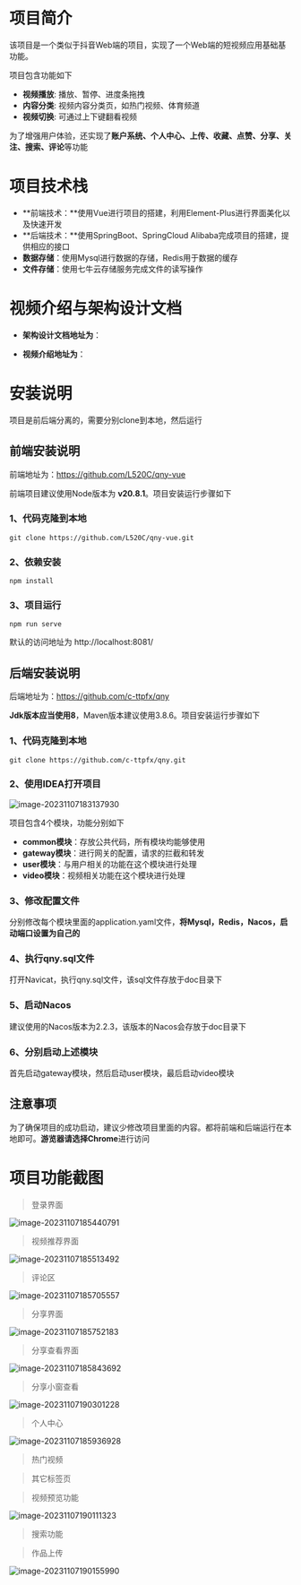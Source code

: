 # 项目简介

该项目是一个类似于抖音Web端的项目，实现了一个Web端的短视频应用基础基功能。

项目包含功能如下

- **视频播放**: 播放、暂停、进度条拖拽
- **内容分类**: 视频内容分类页，如热门视频、体育频道
- **视频切换**: 可通过上下键翻看视频

为了增强用户体验，还实现了**账户系统、个人中心、上传、收藏、点赞、分享、关注、搜索、评论**等功能

# 项目技术栈

- **前端技术：**使用Vue进行项目的搭建，利用Element-Plus进行界面美化以及快速开发
- **后端技术：**使用SpringBoot、SpringCloud Alibaba完成项目的搭建，提供相应的接口
- **数据存储**：使用Mysql进行数据的存储，Redis用于数据的缓存
- **文件存储**：使用七牛云存储服务完成文件的读写操作

# 视频介绍与架构设计文档

* **架构设计文档地址为**：

* **视频介绍地址为**：

# 安装说明

项目是前后端分离的，需要分别clone到本地，然后运行

## 前端安装说明

前端地址为：https://github.com/L520C/qny-vue

前端项目建议使用Node版本为 **v20.8.1**。项目安装运行步骤如下

### 1、代码克隆到本地

```
git clone https://github.com/L520C/qny-vue.git
```

### 2、依赖安装

```
npm install
```

### 3、项目运行

```
npm run serve
```

默认的访问地址为 http://localhost:8081/

## 后端安装说明

后端地址为：https://github.com/c-ttpfx/qny

**Jdk版本应当使用8**，Maven版本建议使用3.8.6。项目安装运行步骤如下

### 1、代码克隆到本地

```
git clone https://github.com/c-ttpfx/qny.git
```

###  2、使用IDEA打开项目

![image-20231107183137930](https://raw.githubusercontent.com/c-ttpfx/markdown-image/main/typora-img/image-20231107183137930.png)

项目包含4个模块，功能分别如下

* **common模块**：存放公共代码，所有模块均能够使用
* **gateway模块**：进行网关的配置，请求的拦截和转发
* **user模块**：与用户相关的功能在这个模块进行处理
* **video模块**：视频相关功能在这个模块进行处理

### 3、修改配置文件

分别修改每个模块里面的application.yaml文件，**将Mysql，Redis，Nacos，启动端口设置为自己的**

### 4、执行qny.sql文件

打开Navicat，执行qny.sql文件，该sql文件存放于doc目录下

### 5、启动Nacos

建议使用的Nacos版本为2.2.3，该版本的Nacos会存放于doc目录下

### 6、分别启动上述模块

首先启动gateway模块，然后启动user模块，最后启动video模块

## 注意事项

为了确保项目的成功启动，建议少修改项目里面的内容。都将前端和后端运行在本地即可。**游览器请选择Chrome**进行访问

# 项目功能截图

>  登录界面

![image-20231107185440791](https://raw.githubusercontent.com/c-ttpfx/markdown-image/main/typora-img/image-20231107185440791.png)

> 视频推荐界面

![image-20231107185513492](https://raw.githubusercontent.com/c-ttpfx/markdown-image/main/typora-img/image-20231107185513492.png)

> 评论区

![image-20231107185705557](https://raw.githubusercontent.com/c-ttpfx/markdown-image/main/typora-img/image-20231107185705557.png)

> 分享界面

![image-20231107185752183](https://raw.githubusercontent.com/c-ttpfx/markdown-image/main/typora-img/image-20231107185752183.png)

> 分享查看界面

![image-20231107185843692](https://raw.githubusercontent.com/c-ttpfx/markdown-image/main/typora-img/image-20231107185843692.png)

> 分享小窗查看

![image-20231107190301228](https://raw.githubusercontent.com/c-ttpfx/markdown-image/main/typora-img/image-20231107190301228.png)

> 个人中心

![image-20231107185936928](https://raw.githubusercontent.com/c-ttpfx/markdown-image/main/typora-img/image-20231107185936928.png)

> 热门视频



> 其它标签页



> 视频预览功能

![image-20231107190111323](https://raw.githubusercontent.com/c-ttpfx/markdown-image/main/typora-img/image-20231107190111323.png)

> 搜索功能



> 作品上传

![image-20231107190155990](https://raw.githubusercontent.com/c-ttpfx/markdown-image/main/typora-img/image-20231107190155990.png)

